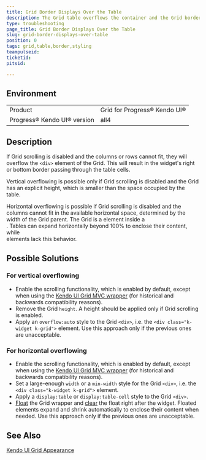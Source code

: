 ```yaml
---
title: Grid Border Displays Over the Table
description: The Grid table overflows the container and the Grid border displays over the table
type: troubleshooting
page_title: Grid Border Displays Over the Table
slug: grid-border-displays-over-table
position: 0
tags: grid,table,border,styling
teampulseid:
ticketid:
pitsid:

---
```


## Environment

<table>
 <tr>
  <td>Product</td>
  <td>Grid for Progress® Kendo UI®</td>
 </tr>
 <tr>
  <td>Progress® Kendo UI® version</td>
  <td>all4</td>
 </tr>
</table>

## Description

If Grid scrolling is disabled and the columns or rows cannot fit, they will overflow the `<div>` element of the Grid. This will result in the widget's right or bottom border passing through the table cells.

Vertical overflowing is possible only if Grid scrolling is disabled and the Grid has an explicit height, which is smaller than the space occupied by the table.

Horizontal overflowing is possible if Grid scrolling is disabled and the columns cannot fit in the available horizontal space, determined by the width of the Grid parent. The Grid is a <table> element inside a <div>. Tables can expand horizontally beyond 100% to enclose their content, while <div> elements lack this behavior.

## Possible Solutions

### For vertical overflowing

* Enable the scrolling functionality, which is enabled by default, except when using the [Kendo UI Grid MVC wrapper](http://docs.telerik.com/aspnet-mvc/helpers/grid/overview) (for historical and backwards compatibility reasons).
* Remove the Grid `height`. A height should be applied only if Grid scrolling is enabled.
* Apply an `overflow:auto` style to the Grid `<div>`, i.e. the `<div class="k-widget k-grid">` element. Use this approach only if the previous ones are unacceptable.

### For horizontal overflowing

* Enable the scrolling functionality, which is enabled by default, except when using the [Kendo UI Grid MVC wrapper](http://docs.telerik.com/aspnet-mvc/helpers/grid/overview) (for historical and backwards compatibility reasons).
* Set a large-enough `width` or a `min-width` style for the Grid `<div>`, i.e. the `<div class="k-widget k-grid">` element.
* Apply a `display:table` or `display:table-cell` style to the Grid `<div>`.
* [Float](https://developer.mozilla.org/en-US/docs/Web/CSS/float) the Grid wrapper and [clear](https://developer.mozilla.org/en-US/docs/Web/CSS/clear) the float right after the widget. Floated elements expand and shrink automatically to enclose their content when needed. Use this approach only if the previous ones are unacceptable.

## See Also

[Kendo UI Grid Appearance](http://docs.telerik.com/kendo-ui/controls/data-management/grid/appearance)
